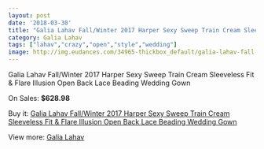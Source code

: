 ```yaml
---
layout: post
date: '2018-03-30'
title: "Galia Lahav Fall/Winter 2017 Harper Sexy Sweep Train Cream Sleeveless Fit & Flare Illusion Open Back Lace Beading Wedding Gown"
category: Galia Lahav
tags: ["lahav","crazy","open","style","wedding"]
image: http://img.eudances.com/34965-thickbox_default/galia-lahav-fall-winter-2017-harper-sexy-sweep-train-cream-sleeveless-fit-flare-illusion-open-back-lace-beading-wedding-gown.jpg
---
```

Galia Lahav Fall/Winter 2017 Harper Sexy Sweep Train Cream Sleeveless Fit & Flare Illusion Open Back Lace Beading Wedding Gown

On Sales: **$628.98**
<a href="https://www.eudances.com/en/galia-lahav/10543-galia-lahav-fall-winter-2017-harper-sexy-sweep-train-cream-sleeveless-fit-flare-illusion-open-back-lace-beading-wedding-gown.html"><amp-img layout="responsive" width="600" height="600" src="//img.eudances.com/34965-thickbox_default/galia-lahav-fall-winter-2017-harper-sexy-sweep-train-cream-sleeveless-fit-flare-illusion-open-back-lace-beading-wedding-gown.jpg" alt="Galia Lahav Fall/Winter 2017 Harper Sexy Sweep Train Cream Sleeveless Fit & Flare Illusion Open Back Lace Beading Wedding Gown 0" /></a>
<a href="https://www.eudances.com/en/galia-lahav/10543-galia-lahav-fall-winter-2017-harper-sexy-sweep-train-cream-sleeveless-fit-flare-illusion-open-back-lace-beading-wedding-gown.html"><amp-img layout="responsive" width="600" height="600" src="//img.eudances.com/34969-thickbox_default/galia-lahav-fall-winter-2017-harper-sexy-sweep-train-cream-sleeveless-fit-flare-illusion-open-back-lace-beading-wedding-gown.jpg" alt="Galia Lahav Fall/Winter 2017 Harper Sexy Sweep Train Cream Sleeveless Fit & Flare Illusion Open Back Lace Beading Wedding Gown 1" /></a>
<a href="https://www.eudances.com/en/galia-lahav/10543-galia-lahav-fall-winter-2017-harper-sexy-sweep-train-cream-sleeveless-fit-flare-illusion-open-back-lace-beading-wedding-gown.html"><amp-img layout="responsive" width="600" height="600" src="//img.eudances.com/34968-thickbox_default/galia-lahav-fall-winter-2017-harper-sexy-sweep-train-cream-sleeveless-fit-flare-illusion-open-back-lace-beading-wedding-gown.jpg" alt="Galia Lahav Fall/Winter 2017 Harper Sexy Sweep Train Cream Sleeveless Fit & Flare Illusion Open Back Lace Beading Wedding Gown 2" /></a>
<a href="https://www.eudances.com/en/galia-lahav/10543-galia-lahav-fall-winter-2017-harper-sexy-sweep-train-cream-sleeveless-fit-flare-illusion-open-back-lace-beading-wedding-gown.html"><amp-img layout="responsive" width="600" height="600" src="//img.eudances.com/34967-thickbox_default/galia-lahav-fall-winter-2017-harper-sexy-sweep-train-cream-sleeveless-fit-flare-illusion-open-back-lace-beading-wedding-gown.jpg" alt="Galia Lahav Fall/Winter 2017 Harper Sexy Sweep Train Cream Sleeveless Fit & Flare Illusion Open Back Lace Beading Wedding Gown 3" /></a>
<a href="https://www.eudances.com/en/galia-lahav/10543-galia-lahav-fall-winter-2017-harper-sexy-sweep-train-cream-sleeveless-fit-flare-illusion-open-back-lace-beading-wedding-gown.html"><amp-img layout="responsive" width="600" height="600" src="//img.eudances.com/34966-thickbox_default/galia-lahav-fall-winter-2017-harper-sexy-sweep-train-cream-sleeveless-fit-flare-illusion-open-back-lace-beading-wedding-gown.jpg" alt="Galia Lahav Fall/Winter 2017 Harper Sexy Sweep Train Cream Sleeveless Fit & Flare Illusion Open Back Lace Beading Wedding Gown 4" /></a>

Buy it: [Galia Lahav Fall/Winter 2017 Harper Sexy Sweep Train Cream Sleeveless Fit & Flare Illusion Open Back Lace Beading Wedding Gown](https://www.eudances.com/en/galia-lahav/10543-galia-lahav-fall-winter-2017-harper-sexy-sweep-train-cream-sleeveless-fit-flare-illusion-open-back-lace-beading-wedding-gown.html "Galia Lahav Fall/Winter 2017 Harper Sexy Sweep Train Cream Sleeveless Fit & Flare Illusion Open Back Lace Beading Wedding Gown")

View more: [Galia Lahav](https://www.eudances.com/en/119-galia-lahav "Galia Lahav")